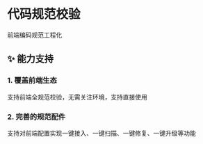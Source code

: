 # 代码规范校验

 前端编码规范工程化

## ✨ 能力支持

### 1. 覆盖前端生态

支持前端全规范校验，无需关注环境，支持直接使用

### 2. 完善的规范配件

支持对前端配置实现一键接入、一键扫描、一键修复、一键升级等功能
